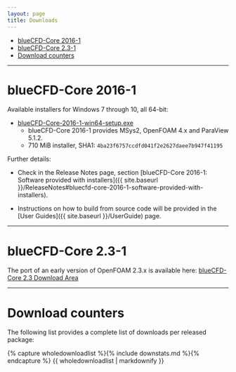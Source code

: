 ```yaml
---
layout: page
title: Downloads
---
```


* [blueCFD-Core 2016-1](#bluecfd-core-2016-1)
* [blueCFD-Core 2.3-1](#bluecfd-core-2.3-1)
* [Download counters](#download-counters)

<hr>

# blueCFD-Core 2016-1

Available installers for Windows 7 through 10, all 64-bit:

  * [blueCFD-Core-2016-1-win64-setup.exe](https://github.com/blueCFD/Core/releases/download/blueCFD-Core-2016-1/blueCFD-Core-2016-1-win64-setup.exe)
      * blueCFD-Core 2016-1 provides MSys2, OpenFOAM 4.x and ParaView 5.1.2.
      * 710 MiB installer, SHA1: `4ba23f6757ccdfd041f2e2627daee7b947f41195`


Further details:

  * Check in the Release Notes page, section
  [blueCFD-Core 2016-1: Software provided with installers]({{ site.baseurl }}/ReleaseNotes#bluecfd-core-2016-1-software-provided-with-installers).

  * Instructions on how to build from source code will be provided in the [User Guides]({{ site.baseurl }}/UserGuide) page.


<hr>

# blueCFD-Core 2.3-1

The port of an early version of OpenFOAM 2.3.x is available here:
[blueCFD-Core 2.3 Download Area](http://joomla.bluecape.com.pt/index.php?option=com_remository&Itemid=47&func=select&id=45)


<hr>

# Download counters

The following list provides a complete list of downloads per released package:

{% capture wholedownloadlist %}{% include downstats.md %}{% endcapture %}
{{ wholedownloadlist | markdownify }}

